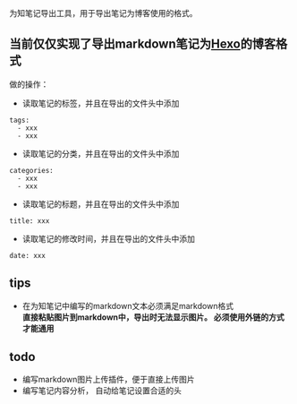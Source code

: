 为知笔记导出工具，用于导出笔记为博客使用的格式。 

## 当前仅仅实现了导出markdown笔记为[Hexo](https://hexo.io/zh-cn/docs/commands.html)的博客格式
做的操作：

- 读取笔记的标签，并且在导出的文件头中添加

>
	tags:
	  - xxx
	  - xxx


- 读取笔记的分类，并且在导出的文件头中添加

>
	categories:
	  - xxx 
	  - xxx

 
- 读取笔记的标题，并且在导出的文件头中添加
>
	title: xxx

- 读取笔记的修改时间，并且在导出的文件头中添加
>
	date: xxx


## tips
- 在为知笔记中编写的markdown文本必须满足markdown格式</br>
**直接粘贴图片到markdown中，导出时无法显示图片。 必须使用外链的方式才能通用**

## todo
- 编写markdown图片上传插件，便于直接上传图片
- 编写笔记内容分析， 自动给笔记设置合适的头